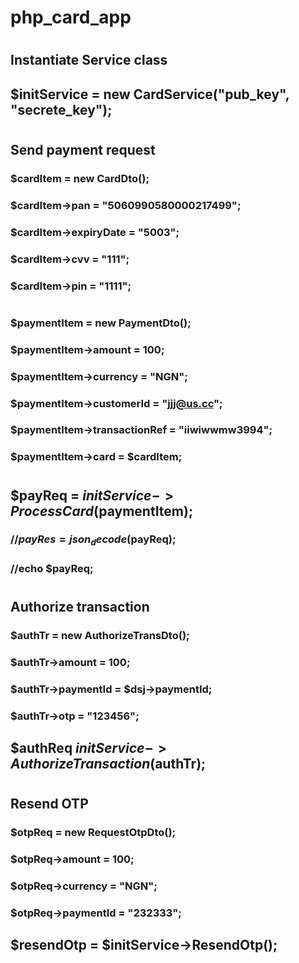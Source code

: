 # php_card_app
#
#
## Instantiate Service class
## $initService = new CardService("pub_key", "secrete_key");
#
#
#
## Send payment request
### $cardItem = new CardDto();
### $cardItem->pan = "5060990580000217499";
### $cardItem->expiryDate = "5003";
### $cardItem->cvv = "111";
### $cardItem->pin = "1111";
#
### $paymentItem = new PaymentDto();
### $paymentItem->amount = 100;
### $paymentItem->currency = "NGN";
### $paymentItem->customerId = "jjj@us.cc";
### $paymentItem->transactionRef = "iiwiwwmw3994";
### $paymentItem->card = $cardItem;
#
## $payReq = $initService->ProcessCard($paymentItem);
### //$payRes = json_decode($payReq);
### //echo $payReq;
#
#
## Authorize transaction
### $authTr = new AuthorizeTransDto();
### $authTr->amount = 100;
### $authTr->paymentId = $dsj->paymentId;
### $authTr->otp = "123456";
## $authReq $initService->AuthorizeTransaction($authTr);
#
#
#
## Resend OTP
### $otpReq = new RequestOtpDto();
### $otpReq->amount = 100;
### $otpReq->currency = "NGN";
### $otpReq->paymentId = "232333";
## $resendOtp = $initService->ResendOtp();